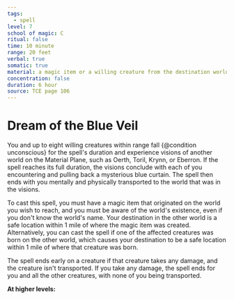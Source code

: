 ```yaml
---
tags:
  - spell
level: 7
school of magic: C
ritual: false
time: 10 minute
range: 20 feet
verbal: true
somatic: true
material: a magic item or a willing creature from the destination world
concentration: false
duration: 6 hour
source: TCE page 106
---
```

# Dream of the Blue Veil
You and up to eight willing creatures within range fall {@condition unconscious} for the spell's duration and experience visions of another world on the Material Plane, such as Oerth, Toril, Krynn, or Eberron. If the spell reaches its full duration, the visions conclude with each of you encountering and pulling back a mysterious blue curtain. The spell then ends with you mentally and physically transported to the world that was in the visions.

To cast this spell, you must have a magic item that originated on the world you wish to reach, and you must be aware of the world's existence, even if you don't know the world's name. Your destination in the other world is a safe location within 1 mile of where the magic item was created. Alternatively, you can cast the spell if one of the affected creatures was born on the other world, which causes your destination to be a safe location within 1 mile of where that creature was born.

The spell ends early on a creature if that creature takes any damage, and the creature isn't transported. If you take any damage, the spell ends for you and all the other creatures, with none of you being transported.

**At higher levels:** 